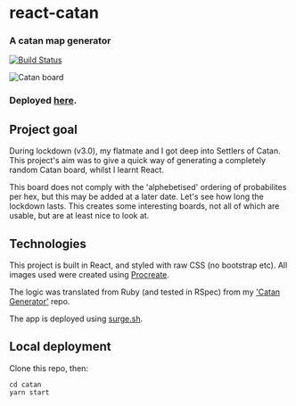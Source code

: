 # react-catan
### A catan map generator
[![Build Status](https://www.travis-ci.com/samcolson4/react-catan.svg?branch=main)](https://www.travis-ci.com/samcolson4/react-catan)

![Catan board](https://i.imgur.com/Io889rm.png)


### Deployed [here](http://catan-map.surge.sh).

## Project goal
During lockdown (v3.0), my flatmate and I got deep into Settlers of Catan. This project's aim was to give a quick way of generating a completely random Catan board, whilst I learnt React.

This board does not comply with the 'alphebetised' ordering of probabilites per hex, but this may be added at a later date. Let's see how long the lockdown lasts. This creates some interesting boards, not all of which are usable, but are at least nice to look at.

## Technologies
This project is built in React, and styled with raw CSS (no bootstrap etc). All images used were created using [Procreate](https://procreate.art/ipad).

The logic was translated from Ruby (and tested in RSpec) from my ['Catan Generator'](https://github.com/samcolson4/catan-generator-v1) repo.

The app is deployed using [surge.sh](surge.sh).

## Local deployment
Clone this repo, then:

```
cd catan
yarn start
```
